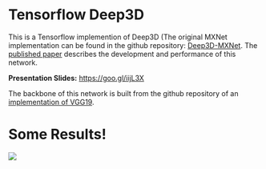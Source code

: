 # Tensorflow Deep3D

This is a Tensorflow implemention of Deep3D (The original MXNet implementation can be found in the github repository: <a href="https://github.com/piiswrong/deep3d">Deep3D-MXNet</a>. The <a href="https://arxiv.org/abs/1604.03650">published paper</a> describes the development and performance of this network. 

**Presentation Slides:**  https://goo.gl/iijL3X

The backbone of this network is built from the github repository of an <a href="https://github.com/machrisaa/tensorflow-vgg">implementation of VGG19</a>.

# Some Results!
 ![](https://github.com/jhoh10/Deep3D_Tensorflow/blob/master/viz/dancegirl.gif)
 
